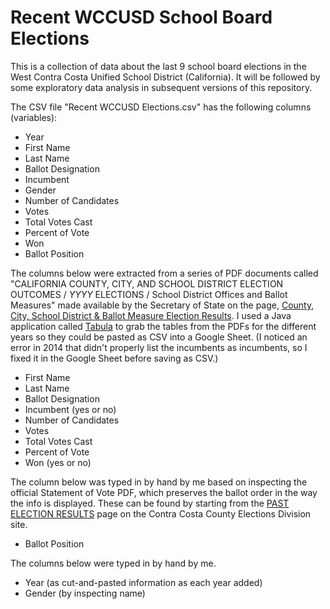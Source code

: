 # Recent WCCUSD School Board Elections

This is a collection of data about the last 9 school board elections in the West Contra Costa Unified School District (California). It will be followed by some exploratory data analysis in subsequent versions of this repository.

The CSV file "Recent WCCUSD Elections.csv" has the following columns (variables):

* Year
* First Name
* Last Name
* Ballot Designation
* Incumbent 
* Gender
* Number of Candidates
* Votes
* Total Votes Cast
* Percent of Vote
* Won
* Ballot Position

The columns below were extracted from a series of PDF documents called  "CALIFORNIA COUNTY, CITY, AND SCHOOL DISTRICT ELECTION OUTCOMES / _YYYY_  ELECTIONS / School District Offices and Ballot Measures" made available by the Secretary of State on the page, [County, City, School District & Ballot Measure Election Results](http://www.sos.ca.gov/elections/county-city-school-district-ballot-measure-election-results/). I used a Java application called [Tabula](https://github.com/tabulapdf/tabula/blob/master/README.md) to grab the tables from the PDFs for the different years so they could be pasted as CSV into a Google Sheet. (I noticed an error in 2014 that didn't properly list the incumbents as incumbents, so I fixed it in the Google Sheet before saving as CSV.)
 
* First Name
* Last Name
* Ballot Designation
* Incumbent (yes or no)
* Number of Candidates
* Votes 
* Total Votes Cast
* Percent of Vote
* Won (yes or no)

The column below was typed in by hand by me based on inspecting the official Statement of Vote PDF, which preserves the ballot order in the way the info is displayed. These can be found by starting from the [PAST ELECTION RESULTS](http://www.cocovote.us/elections-results/election-results/) page on the Contra Costa County Elections Division site.

* Ballot Position

The columns below were typed in by hand by me.

* Year (as cut-and-pasted information as each year added)
* Gender (by inspecting name)




